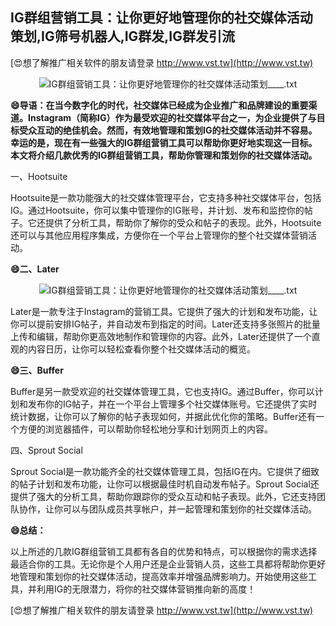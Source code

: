 ## **IG群组营销工具：让你更好地管理你的社交媒体活动策划,IG筛号机器人,IG群发,IG群发引流**

[😍想了解推广相关软件的朋友请登录 http://www.vst.tw](http://www.vst.tw)

 <center><img src="https://vst.tw/MP4/tuiguang/png/1.png" alt="IG群组营销工具：让你更好地管理你的社交媒体活动策划____.txt"></center>

**😄导语：在当今数字化的时代，社交媒体已经成为企业推广和品牌建设的重要渠道。Instagram（简称IG）作为最受欢迎的社交媒体平台之一，为企业提供了与目标受众互动的绝佳机会。然而，有效地管理和策划IG的社交媒体活动并不容易。幸运的是，现在有一些强大的IG群组营销工具可以帮助你更好地实现这一目标。本文将介绍几款优秀的IG群组营销工具，帮助你管理和策划你的社交媒体活动。**

一、Hootsuite

Hootsuite是一款功能强大的社交媒体管理平台，它支持多种社交媒体平台，包括IG。通过Hootsuite，你可以集中管理你的IG账号，并计划、发布和监控你的帖子。它还提供了分析工具，帮助你了解你的受众和帖子的表现。此外，Hootsuite还可以与其他应用程序集成，方便你在一个平台上管理你的整个社交媒体营销活动。

**😄二、Later**

 <center><img src="https://vst.tw/MP4/tuiguang/png/1.png" alt="IG群组营销工具：让你更好地管理你的社交媒体活动策划____.txt"></center>

Later是一款专注于Instagram的营销工具。它提供了强大的计划和发布功能，让你可以提前安排IG帖子，并自动发布到指定的时间。Later还支持多张照片的批量上传和编辑，帮助你更高效地制作和管理你的内容。此外，Later还提供了一个直观的内容日历，让你可以轻松查看你整个社交媒体活动的概览。

**😄三、Buffer**

Buffer是另一款受欢迎的社交媒体管理工具，它也支持IG。通过Buffer，你可以计划和发布你的IG帖子，并在一个平台上管理多个社交媒体账号。它还提供了实时统计数据，让你可以了解你的帖子表现如何，并据此优化你的策略。Buffer还有一个方便的浏览器插件，可以帮助你轻松地分享和计划网页上的内容。

四、Sprout Social

Sprout Social是一款功能齐全的社交媒体管理工具，包括IG在内。它提供了细致的帖子计划和发布功能，让你可以根据最佳时机自动发布帖子。Sprout Social还提供了强大的分析工具，帮助你跟踪你的受众互动和帖子表现。此外，它还支持团队协作，让你可以与团队成员共享帐户，并一起管理和策划你的社交媒体活动。

**😄总结：**

以上所述的几款IG群组营销工具都有各自的优势和特点，可以根据你的需求选择最适合你的工具。无论你是个人用户还是企业营销人员，这些工具都将帮助你更好地管理和策划你的社交媒体活动，提高效率并增强品牌影响力。开始使用这些工具，并利用IG的无限潜力，将你的社交媒体营销推向新的高度！

[😍想了解推广相关软件的朋友请登录 http://www.vst.tw](http://www.vst.tw)



